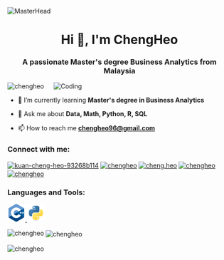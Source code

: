 <img align="center">![MasterHead](https://www.womenintech.co.uk/wp-content/uploads/2019/05/business-analyst.jpg)
<h1 align="center">Hi 👋, I'm ChengHeo</h1>
<h3 align="center">A passionate Master's degree Business Analytics from Malaysia</h3>
<img align="right" alt="Coding" width="400" src="https://capturly.com/blog/wp-content/uploads/2018/02/Data-Website-Analytics.gif">

<p align="left"> <img src="https://komarev.com/ghpvc/?username=chengheo&label=Profile%20views&color=0e75b6&style=flat" alt="chengheo" /> </p>

- 🌱 I’m currently learning **Master's degree in Business Analytics**

- 💬 Ask me about **Data, Math, Python, R, SQL**

- 📫 How to reach me **chengheo96@gmail.com**

<h3 align="left">Connect with me:</h3>
<p align="left">
<a href="https://linkedin.com/in/kuan-cheng-heo-93268b114" target="blank"><img align="center" src="https://raw.githubusercontent.com/rahuldkjain/github-profile-readme-generator/master/src/images/icons/Social/linked-in-alt.svg" alt="kuan-cheng-heo-93268b114" height="30" width="40" /></a>
<a href="https://kaggle.com/chengheo" target="blank"><img align="center" src="https://raw.githubusercontent.com/rahuldkjain/github-profile-readme-generator/master/src/images/icons/Social/kaggle.svg" alt="chengheo" height="30" width="40" /></a>
<a href="https://fb.com/cheng.heo" target="blank"><img align="center" src="https://raw.githubusercontent.com/rahuldkjain/github-profile-readme-generator/master/src/images/icons/Social/facebook.svg" alt="cheng.heo" height="30" width="40" /></a>
<a href="https://instagram.com/chengheo" target="blank"><img align="center" src="https://raw.githubusercontent.com/rahuldkjain/github-profile-readme-generator/master/src/images/icons/Social/instagram.svg" alt="chengheo" height="30" width="40" /></a>
<a href="https://www.youtube.com/c/chengheo" target="blank"><img align="center" src="https://raw.githubusercontent.com/rahuldkjain/github-profile-readme-generator/master/src/images/icons/Social/youtube.svg" alt="chengheo" height="30" width="40" /></a>
</p>

<h3 align="left">Languages and Tools:</h3>
<p align="left"> <a href="https://www.w3schools.com/cpp/" target="_blank" rel="noreferrer"> <img src="https://raw.githubusercontent.com/devicons/devicon/master/icons/cplusplus/cplusplus-original.svg" alt="cplusplus" width="40" height="40"/> </a> <a href="https://www.python.org" target="_blank" rel="noreferrer"> <img src="https://raw.githubusercontent.com/devicons/devicon/master/icons/python/python-original.svg" alt="python" width="40" height="40"/> </a> </p>

<p><img align="left" src="https://github-readme-stats.vercel.app/api/top-langs?username=chengheo&show_icons=true&locale=en&layout=compact" alt="chengheo" /></p>

<p>&nbsp;<img align="center" src="https://github-readme-stats.vercel.app/api?username=chengheo&show_icons=true&locale=en" alt="chengheo" /></p>

<p><img align="center" src="https://github-readme-streak-stats.herokuapp.com/?user=chengheo&" alt="chengheo" /></p>
